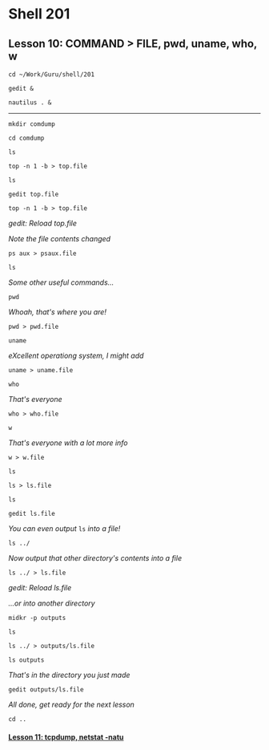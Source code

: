# Shell 201
## Lesson 10: COMMAND > FILE, pwd, uname, who, w

`cd ~/Work/Guru/shell/201`

`gedit &`

`nautilus . &`
___

`mkdir comdump`

`cd comdump`

`ls`

`top -n 1 -b > top.file`

`ls`

`gedit top.file`

`top -n 1 -b > top.file`

*gedit: Reload top.file*

*Note the file contents changed*

`ps aux > psaux.file`

`ls`

*Some other useful commands...*

`pwd`

*Whoah, that's where you are!*

`pwd > pwd.file`

`uname`

*eXcellent operationg system, I might add*

`uname > uname.file`

`who`

*That's everyone*

`who > who.file`

`w`

*That's everyone with a lot more info*

`w > w.file`

`ls`

`ls > ls.file`

`ls`

`gedit ls.file`

*You can even output* `ls` *into a file!*

`ls ../`

*Now output that other directory's contents into a file*

`ls ../ > ls.file`

*gedit: Reload ls.file*

*...or into another directory*

`midkr -p outputs`

`ls`

`ls ../ > outputs/ls.file`

`ls outputs`

*That's in the directory you just made*

`gedit outputs/ls.file`

*All done, get ready for the next lesson*

`cd ..`

#### [Lesson 11: tcpdump, netstat -natu](https://github.com/inkVerb/guru/blob/master/201-shell/Lesson-11.md)

